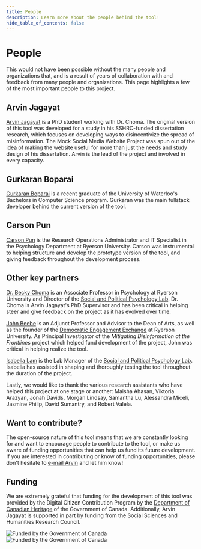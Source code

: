 ```yaml
---
title: People
description: Learn more about the people behind the tool!
hide_table_of_contents: false
---
```


# People

This would not have been possible without the many people and organizations that, and is a result of years of collaboration with and feedback from many people and organizations. This page highlights a few of the most important people to this project.

## Arvin Jagayat

[Arvin Jagayat](https://sites.psychlabs.ryerson.ca/spplab/portfolio/arvin-jagayat/) is a PhD student working with Dr. Choma. The original version of this tool was developed for a study in his SSHRC-funded dissertation research, which focuses on developing ways to disincentivize the spread of misinformation. The Mock Social Media Website Project was spun out of the idea of making the website useful for more than just the needs and study design of his dissertation. Arvin is the lead of the project and involved in every capacity.

## Gurkaran Boparai

[Gurkaran Boparai](https://github.com/gs3bopar) is a recent graduate of the University of Waterloo's Bachelors in Computer Science program. Gurkaran was the main fullstack developer behind the current version of the tool.

## Carson Pun

[Carson Pun](https://www.ryerson.ca/psychology/about-us/our-people/administrative-staff/carson-pun/) is the Research Operations Administrator and IT Specialist in the Psychology Department at Ryerson University. Carson was instrumental to helping structure and develop the prototype version of the tool, and giving feedback throughout the development process.

## Other key partners

[Dr. Becky Choma](https://www.ryerson.ca/psychology/about-us/our-people/faculty/becky-choma/) is an Associate Professor in Psychology at Ryerson University and Director of the [Social and Political Psychology Lab](https://sites.psychlabs.ryerson.ca/spplab/). Dr. Choma is Arvin Jagayat's PhD Supervisor and has been critical in helping steer and give feedback on the project as it has evolved over time.

[John Beebe](https://www.ryerson.ca/arts/about/our-people/john-beebe/) is an Adjunct Professor and Advisor to the Dean of Arts, as well as the founder of the [Democratic Engagement Exchange](https://www.engagedemocracy.ca/) at Ryerson University. As Principal Investigator of the *Mitigating Disinformation at the Frontlines* project which helped fund development of the project, John was critical in helping realize the tool.

[Isabella Lam](https://sites.psychlabs.ryerson.ca/spplab/portfolio/isabella-lam/) is the Lab Manager of the [Social and Political Psychology Lab](https://sites.psychlabs.ryerson.ca/spplab/). Isabella has assisted in shaping and thoroughly testing the tool throughout the duration of the project.

Lastly, we would like to thank the various research assistants who have helped this project at one stage or another: Maisha Ahasan, Viktoria Arazyan, Jonah Davids, Morgan Lindsay, Samantha Lu, Alessandra Miceli, Jasmine Philip, David Sumantry, and Robert Valela.

## Want to contribute?

The open-source nature of this tool means that we are constantly looking for and want to encourage people to contribute to the tool, or make us aware of funding opportunities that can help us fund its future development. If you are interested in contributing or know of funding opportunities, please don't hesitate to [e-mail Arvin](mailto:arvin.jagayat@ryerson.ca) and let him know!

## Funding

We are extremely grateful that funding for the development of this tool was provided by the Digital Citizen Contribution Program by the [Department of Canadian Heritage](https://www.canada.ca/en/canadian-heritage.html) of the Government of Canada. Additionally, Arvin Jagayat is supported in part by funding from the Social Sciences and Humanities Research Council.

![Funded by the Government of Canada](/img/funding-heritage.png)
![Funded by the Government of Canada](/img/funding-sshrc.png)
